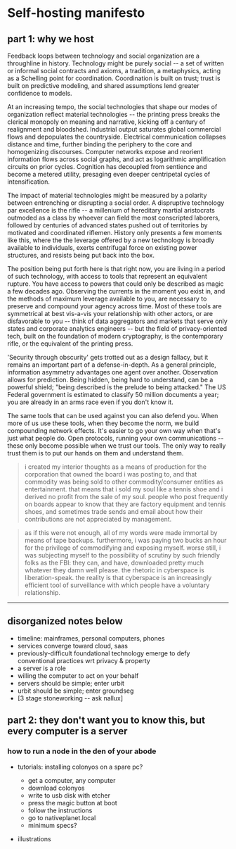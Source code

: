 # Self-hosting manifesto

## part 1: why we host

Feedback loops between technology and social organization are a throughline in history. Technology might be purely social -- a set of written or informal social contracts and axioms, a tradition, a metaphysics, acting as a Schelling point for coordination. Coordination is built on trust; trust is built on predictive modeling, and shared assumptions lend greater confidence to models.

At an increasing tempo, the social technologies that shape our modes of organization reflect material technologies -- the printing press breaks the clerical monopoly on meaning and narrative, kicking off a century of realignment and bloodshed. Industrial output saturates global commercial flows and depopulates the countryside. Electrical communication collapses distance and time, further binding the periphery to the core and homogenizing discourses.  Computer networks expose and reorient information flows across social graphs, and act as logarithmic amplification circuits on prior cycles. Cognition has decoupled from sentience and become a metered utility, presaging even deeper centripetal cycles of intensification. 

The impact of material technologies might be measured by a polarity between entrenching or disrupting a social order. A dispruptive technology par excellence is the rifle -- a millenium of hereditary martial aristocrats outmoded as a class by whoever can field the most conscripted laborers, followed by centuries of advanced states pushed out of territories by motivated and coordinated riflemen. History only presents a few moments like this, where the the leverage offered by a new technology is broadly available to individuals, exerts centrifugal force on existing power structures, and resists being put back into the box. 

The position being put forth here is that right now, you are living in a period of such technology, with access to tools that represent an equivalent rupture. You have access to powers that could only be described as magic a few decades ago. Observing the currents in the moment you exist in, and the methods of maximum leverage available to you, are necessary to preserve and compound your agency across time. Most of these tools are symmetrical at best vis-a-vis your relationship with other actors, or are disfavorable to you -- think of data aggregators and markets that serve only states and corporate analytics engineers -- but the field of privacy-oriented tech, built on the foundation of modern cryptography, is the contemporary rifle, or the equivalent of the printing press.

'Security through obscurity' gets trotted out as a design fallacy, but it remains an important part of a defense-in-depth. As a general principle, information asymmetry advantages one agent over another. Observation allows for prediction. Being hidden, being hard to understand, can be a powerful shield; "being described is the prelude to being attacked." The US Federal government is estimated to classify 50 million documents a year; you are already in an arms race even if you don't know it. 

The same tools that can be used against you can also defend you. When more of us use these tools, when they become the norm, we build compounding network effects. It's easier to go your own way when that's just what people do. Open protocols, running your own communications -- these only become possible when we trust our tools. The only way to really trust them is to put our hands on them and understand them.

> i created my interior thoughts as a means of production for the corporation that owned the board i was posting to, and that commodity was being sold to other commodity/consumer entities as entertainment. that means that i sold my soul like a tennis shoe and i derived no profit from the sale of my soul. people who post frequently on boards appear to know that they are factory equipment and tennis shoes, and sometimes trade sends and email about how their contributions are not appreciated by management.

> as if this were not enough, all of my words were made immortal by means of tape backups. furthermore, i was paying two bucks an hour for the privilege of commodifying and exposing myself. worse still, i was subjecting myself to the possibility of scrutiny by such friendly folks as the FBI: they can, and have, downloaded pretty much whatever they damn well please. the rhetoric in cyberspace is liberation-speak. the reality is that cyberspace is an increasingly efficient tool of surveillance with which people have a voluntary relationship.

---
disorganized notes below
---

- timeline: mainframes, personal computers, phones
- services converge toward cloud, saas
- previously-difficult foundational technology emerge to defy conventional practices wrt privacy & property
- a server is a role
- willing the computer to act on your behalf
- servers should be simple; enter urbit
- urbit should be simple; enter groundseg
- [3 stage stoneworking -- ask nallux]

## part 2: they don't want you to know this, but every computer is a server

### how to run a node in the den of your abode

- tutorials: installing colonyos on a spare pc?
	- get a computer, any computer
	- download colonyos
	- write to usb disk with etcher
	- press the magic button at boot
	- follow the instructions
	- go to nativeplanet.local
    - minimum specs?

- illustrations
